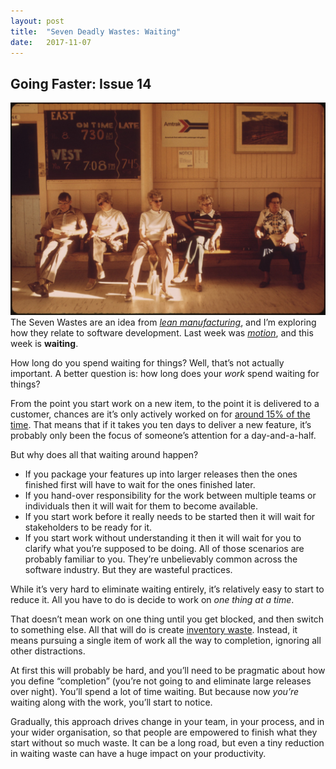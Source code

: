 ```yaml
---
layout:	post
title:	"Seven Deadly Wastes: Waiting"
date:	2017-11-07
---
```


## Going Faster: Issue 14

![](/img/0*ZNCp6MEZB8ZN6fqK.jpg)The Seven Wastes are an idea from _[lean manufacturing](https://en.wikipedia.org/wiki/Muda_%28Japanese_term%29#Seven_wastes)_, and I’m exploring how they relate to software development. Last week was _[motion](https://medium.com/going-faster/seven-deadly-wastes-motion-323fdec694ed)_, and this week is **waiting**.

How long do you spend waiting for things? Well, that’s not actually important. A better question is: how long does your _work_ spend waiting for things?

From the point you start work on a new item, to the point it is delivered to a customer, chances are it’s only actively worked on for [around 15% of the time](https://hackernoon.com/why-isnt-agile-working-d7127af1c552). That means that if it takes you ten days to deliver a new feature, it’s probably only been the focus of someone’s attention for a day-and-a-half.

But why does all that waiting around happen?

* If you package your features up into larger releases then the ones finished first will have to wait for the ones finished later.
* If you hand-over responsibility for the work between multiple teams or individuals then it will wait for them to become available.
* If you start work before it really needs to be started then it will wait for stakeholders to be ready for it.
* If you start work without understanding it then it will wait for you to clarify what you’re supposed to be doing.
All of those scenarios are probably familiar to you. They’re unbelievably common across the software industry. But they are wasteful practices.

While it’s very hard to eliminate waiting entirely, it’s relatively easy to start to reduce it. All you have to do is decide to work on _one thing at a time_.

That doesn’t mean work on one thing until you get blocked, and then switch to something else. All that will do is create [inventory waste](https://medium.com/going-faster/seven-deadly-wastes-inventory-61ccb6ef7d11). Instead, it means pursuing a single item of work all the way to completion, ignoring all other distractions.

At first this will probably be hard, and you’ll need to be pragmatic about how you define “completion” (you’re not going to and eliminate large releases over night). You’ll spend a lot of time waiting. But because now _you’re_ waiting along with the work, you’ll start to notice.

Gradually, this approach drives change in your team, in your process, and in your wider organisation, so that people are empowered to finish what they start without so much waste. It can be a long road, but even a tiny reduction in waiting waste can have a huge impact on your productivity.
